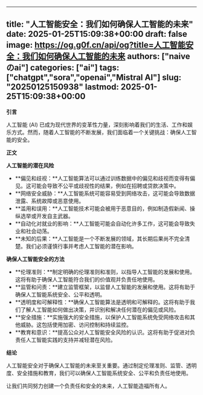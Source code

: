 
---
title: "人工智能安全：我们如何确保人工智能的未来"
date: 2025-01-25T15:09:38+00:00
draft: false
image: https://og.g0f.cn/api/og?title=人工智能安全：我们如何确保人工智能的未来
authors: ["naiveのai"]
categories: ["ai"]
tags: ["chatgpt","sora","openai","Mistral AI"]
slug: "20250125150938"
lastmod: 2025-01-25T15:09:38+00:00
---
**引言**

人工智能 (AI) 已成为现代世界的变革性力量，深刻影响着我们的生活、工作和娱乐方式。然而，随着人工智能的不断发展，我们面临着一个关键挑战：确保人工智能的安全。

**正文**

**人工智能的潜在风险**

* **偏见和歧视：**人工智能算法可以通过训练数据中的偏见和歧视而变得有偏见。这可能会导致不公平或歧视性的结果，例如在招聘或贷款决策中。
* **网络安全威胁：**人工智能系统可能容易受到网络攻击，这可能会导致数据泄露、系统故障或恶意使用。
* **滥用和误用：**人工智能技术可能会被用于恶意目的，例如制造假新闻、操纵选举或开发自主武器。
* **自动化对就业的影响：**人工智能可能会自动化许多工作，这可能会导致失业和社会动荡。
* **未知的后果：**人工智能是一个不断发展的领域，其长期后果尚不完全清楚。我们必须谨慎行事并考虑人工智能的潜在影响。

**确保人工智能安全的方法**

* **伦理准则：**制定明确的伦理准则和准则，以指导人工智能的发展和使用。这将有助于确保人工智能符合我们的价值观并负责任地使用。
* **监管和问责：**建立监管框架，以监督人工智能的发展和使用。这将有助于确保人工智能系统安全、公平和透明。
* **透明度和可解释性：**确保人工智能算法是透明和可解释的。这将有助于我们了解人工智能如何做出决策，并识别和解决任何潜在的偏见或风险。
* **安全措施：**实施强大的安全措施，以保护人工智能系统免受网络攻击和其他威胁。这包括使用加密、访问控制和持续监控。
* **教育和意识：**提高公众对人工智能安全风险的认识。这将有助于促进对负责任人工智能实践的支持并减轻潜在风险。

**结论**

人工智能安全对于确保人工智能的未来至关重要。通过制定伦理准则、监管、透明度、安全措施和教育，我们可以确保人工智能系统安全、公平和负责任地使用。

让我们共同努力创建一个负责任和安全的未来，人工智能造福所有人。